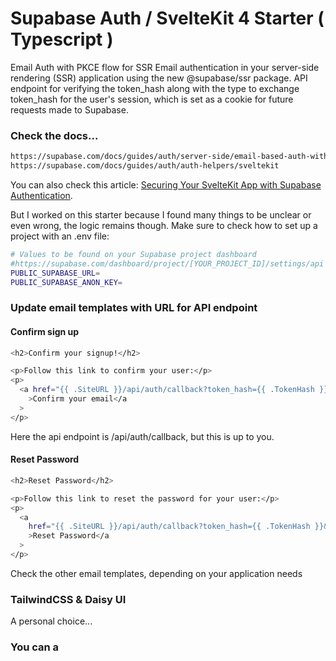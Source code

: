 # Supabase Auth / SvelteKit 4 Starter ( Typescript )

Email Auth with PKCE flow for SSR
Email authentication in your server-side rendering (SSR) application using the new @supabase/ssr package. 
API endpoint for verifying the token_hash along with the type to exchange token_hash for the user's session, which is set as a cookie for future requests made to Supabase.

### Check the docs...

```bash
https://supabase.com/docs/guides/auth/server-side/email-based-auth-with-pkce-flow-for-ssr?framework=sveltekit
https://supabase.com/docs/guides/auth/auth-helpers/sveltekit
```

You can also check this article:
[Securing Your SvelteKit App with Supabase Authentication](https://www.patrick-segarel.com/blog/securing-your-sveltekit-app-with-supabase-authentication).

But I worked on this starter because I found many things to be unclear or even wrong, the logic remains though.
Make sure to check how to set up a project with an .env file:

```bash 
# Values to be found on your Supabase project dashboard
#https://supabase.com/dashboard/project/[YOUR_PROJECT_ID]/settings/api
PUBLIC_SUPABASE_URL=
PUBLIC_SUPABASE_ANON_KEY=
```



### Update email templates with URL for API endpoint

#### Confirm sign up

```bash 
<h2>Confirm your signup!</h2>

<p>Follow this link to confirm your user:</p>
<p>
  <a href="{{ .SiteURL }}/api/auth/callback?token_hash={{ .TokenHash }}&type=email"
    >Confirm your email</a
  >
</p>
```
Here the api endpoint is /api/auth/callback, but this is up to you.

#### Reset Password

```bash 
<h2>Reset Password</h2>

<p>Follow this link to reset the password for your user:</p>
<p>
  <a
    href="{{ .SiteURL }}/api/auth/callback?token_hash={{ .TokenHash }}&type=recovery&next=/update-password"
    >Reset Password</a
  >
</p>
```
Check the other email templates, depending on your application needs

### TailwindCSS & Daisy UI
A personal choice...

### You can a